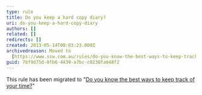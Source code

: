 ```yaml
---
type: rule
title: Do you keep a hard copy diary?
uri: do-you-keep-a-hard-copy-diary
authors: []
related: []
redirects: []
created: 2013-05-14T00:03:23.000Z
archivedreason: Moved to
  [https://www.ssw.com.au/rules/do-you-know-the-best-ways-to-keep-track-of-your-time](/do-you-know-the-best-ways-to-keep-track-of-your-time)
guid: 7bf9d75d-8fb6-4439-a7bc-c0238fa648f2
---
```


This rule has been migrated to "[Do you know the best ways to keep track of your time?](/do-you-know-the-best-ways-to-keep-track-of-your-time)"

<!--endintro-->
